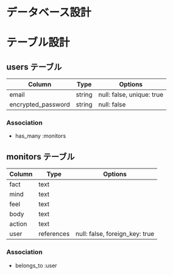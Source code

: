 # データベース設計

# テーブル設計

## users テーブル

| Column             | Type   | Options                   |
| ------------------ | ------ | ------------------------- |
| email              | string | null: false, unique: true |
| encrypted_password | string | null: false               |

### Association

- has_many :monitors

## monitors テーブル

| Column     | Type       | Options                        |
| ---------- | ---------- | ------------------------------ |
| fact       | text       |                                |
| mind       | text       |                                |
| feel       | text       |                                |
| body       | text       |                                |
| action     | text       |                                |
| user       | references | null: false, foreign_key: true |

### Association

- belongs_to :user